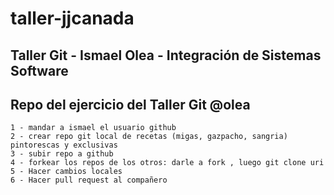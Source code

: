 # taller-jjcanada

## Taller Git - Ismael Olea - Integración de Sistemas Software
## Repo del ejercicio del Taller Git @olea

	1 - mandar a ismael el usuario github
	2 - crear repo git local de recetas (migas, gazpacho, sangria) pintorescas y exclusivas
	3 - subir repo a github
	4 - forkear los repos de los otros: darle a fork , luego git clone uri 
	5 - Hacer cambios locales
	6 - Hacer pull request al compañero
